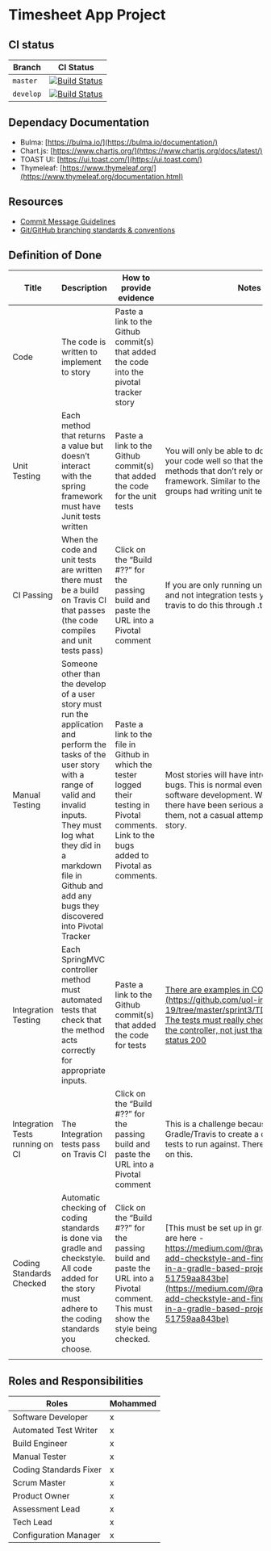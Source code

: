 
# Timesheet App Project

## CI status

| Branch    | CI Status                                                                                                                                                             |
| --------- | --------------------------------------------------------------------------------------------------------------------------------------------------------------------- |
| `master`  | [![Build Status](https://travis-ci.com/UOL-CS/co2015-1819-group-17.svg?token=g3URpAP48DaXad1Duz45&branch=master)](https://travis-ci.com/UOL-CS/co2015-1819-group-17)  |
| `develop` | [![Build Status](https://travis-ci.com/UOL-CS/co2015-1819-group-17.svg?token=g3URpAP48DaXad1Duz45&branch=develop)](https://travis-ci.com/UOL-CS/co2015-1819-group-17) |

## Dependacy Documentation

- Bulma: [https://bulma.io/](https://bulma.io/documentation/)
- Chart.js: [https://www.chartjs.org/](https://www.chartjs.org/docs/latest/)
- TOAST UI: [https://ui.toast.com/](https://ui.toast.com/)
- Thymeleaf: [https://www.thymeleaf.org/](https://www.thymeleaf.org/documentation.html)

## Resources

 - [Commit Message Guidelines](https://gist.github.com/robertpainsi/b632364184e70900af4ab688decf6f53#a-properly-formed-git-commit-subject-line-should-always-be-able-to-complete-the-following-sentence)
 - [Git/GitHub branching standards & conventions ](https://gist.github.com/digitaljhelms/4287848)


## Definition of Done

| Title                           | Description                                                                                                                                                                                                                                                              | How to provide evidence                                                                                                                         | Notes                                                                                                                                                                                                                                                                                                       |
| ------------------------------- | ------------------------------------------------------------------------------------------------------------------------------------------------------------------------------------------------------------------------------------------------------------------------ | ----------------------------------------------------------------------------------------------------------------------------------------------- | ----------------------------------------------------------------------------------------------------------------------------------------------------------------------------------------------------------------------------------------------------------------------------------------------------------- |
| Code                            | The code is written to implement to story                                                                                                                                                                                                                                | Paste a link to the Github commit(s) that added the code into the pivotal tracker story                                                         |                                                                                                                                                                                                                                                                                                             |
| Unit Testing                    | Each method that returns a value but doesn’t interact with the spring framework must have Junit tests written                                                                                                                                                            | Paste a link to the Github commit(s) that added the code for the unit tests                                                                     | You will only be able to do this if you design your code well so that there are classes and methods that don’t rely on the spring framework. Similar to the challenge that groups had writing unit tests for CO2012.                                                                                       |
| CI Passing                      | When the code and unit tests are written there must be a build on Travis CI that passes (the code compiles and unit tests pass)                                                                                                                                          | Click on the “Build #??” for the passing build and paste the URL into a Pivotal comment                                                       | If you are only running unit tests on Travis and not integration tests you must configure travis to do this through .travis.yml                                                                                                                                                                             |
| Manual Testing                  | Someone other than the develop of a user story must run the application and perform the tasks of the user story with a range of valid and invalid inputs. They must log what they did in a markdown file in Github and add any bugs they discovered into Pivotal Tracker | Paste a link to the file in Github in which the tester logged their testing in Pivotal comments. Link to the bugs added to Pivotal as comments. | Most stories will have introduced errors and bugs. This is normal even in professional software development. We’re looking that there have been serious attempts to find them, not a casual attempt to just “pass” the story.                                                                            |
| Integration Testing             | Each SpringMVC controller method must automated tests that check that the method acts correctly for appropriate inputs.                                                                                                                                                  | Paste a link to the Github commit(s) that added the code for tests                                                                              | [There are examples in CO2006 TDD Ex (https://github.com/uol-inf/CO2006-18-19/tree/master/sprint3/TDD_ex03_solution). The tests must really check the actions of the controller, not just that it returns a HTTP status 200](https://github.com/uol-inf/CO2006-18-19/tree/master/sprint3/TDD_ex03_solution) |
| Integration Tests running on CI | The Integration tests pass on Travis CI                                                                                                                                                                                                                                  | Click on the “Build #??” for the passing build and paste the URL into a Pivotal comment                                                       | This is a challenge because you must get Gradle/Travis to create a database for the tests to run against. There will be guidance on this.                                                                                                                                                                   |
| Coding Standards Checked        | Automatic checking of coding standards is done via gradle and checkstyle. All code added for the story must adhere to the coding standards you choose.                                                                                                                    | Click on the “Build #??” for the passing build and paste the URL into a Pivotal comment. This must show the style being checked.              | [This must be set up in gradle - instructions are here - https://medium.com/@raveensr/how-to-add-checkstyle-and-findbugs-plugins-in-a-gradle-based-project-51759aa843be](https://medium.com/@raveensr/how-to-add-checkstyle-and-findbugs-plugins-in-a-gradle-based-project-51759aa843be)                    |
|                                 |                                                                                                                                                                                                                                                                          |                       |                                                                                                                                                 |                                                                                                                                                                                                                                                                                                             |

## Roles and Responsibilities

| Roles                  | Mohammed |
| ---------------------- | -------- |
| Software Developer     | x        |
| Automated Test Writer  | x        |
| Build Engineer         | x        |
| Manual Tester          | x        |
| Coding Standards Fixer | x        |
| Scrum Master           | x        |
| Product Owner          | x        |
| Assessment Lead        | x        |
| Tech Lead              | x        |
| Configuration Manager  | x        |
